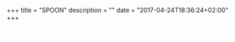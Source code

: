 +++
title = "SPOON"
description = ""
date = "2017-04-24T18:36:24+02:00"
+++

<h4 style="color:white;">SPOON Documentation</h4>